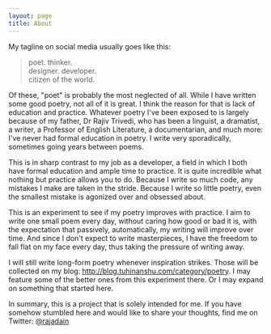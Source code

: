 ```yaml
---
layout: page
title: About
---
```


My tagline on social media usually goes like this:

> poet. thinker.  
> designer. developer.  
> citizen of the world.

Of these, "poet" is probably the most neglected of all. While I have written some good poetry, not all of it is great. I think the reason for that is lack of education and practice. Whatever poetry I've been exposed to is largely because of my father, Dr Rajiv Trivedi, who has been a linguist, a dramatist, a writer, a Professor of English Literature, a documentarian, and much more: I've never had formal education in poetry. I write very sporadically, sometimes going years between poems.

This is in sharp contrast to my job as a developer, a field in which I both have formal education and ample time to practice. It is quite incredible what nothing but practice allows you to do. Because I write so much code, any mistakes I make are taken in the stride. Because I write so little poetry, even the smallest mistake is agonized over and obsessed about.

This is an experiment to see if my poetry improves with practice. I aim to write one small poem every day, without caring how good or bad it is, with the expectation that passively, automatically, my writing will improve over time. And since I don't expect to write masterpieces, I have the freedom to fall flat on my face every day, thus taking the pressure of writing away.

I will still write long-form poetry whenever inspiration strikes. Those will be collected on my blog: http://blog.tuhinanshu.com/category/poetry. I may feature some of the better ones from this experiment there. Or I may expand on something that started here.

In summary, this is a project that is solely intended for me. If you have somehow stumbled here and would like to share your thoughts, find me on Twitter: [@rajadain](https://twitter.com/rajadain)

